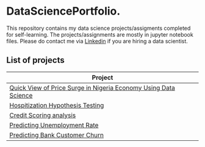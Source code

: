 # DataSciencePortfolio.

This repository contains my data science projects/assigments completed for self-learning. The projects/assignments are mostly in jupyter notebook files.
Please do contact me via [Linkedin](https://linkedin.com/in/omnia-elaeis) if you are hiring a data scientist.

## List of projects
|Project                                                                                                                                |
|---------------------------------------------------------------------------------------------------------------------------------------|
|[Quick View of Price Surge in Nigeria Economy Using Data Science](https://github.com/Omniaahmedm/DataSciencePortfolio/tree/main/Quick%20View%20of%20Price%20Surge%20in%20Nigeria%20Economy%20Using%20Data%20Science)|
|[Hospitization Hypothesis Testing](https://github.com/Omniaahmedm/DataSciencePortfolio./tree/main/Hospitization%20Hypothesis%20Testing)|
|[Credit Scoring analysis](https://github.com/Omniaahmedm/DataSciencePortfolio./tree/main/Credit%20Scoring%20analysis)|
|[Predicting Unemployment Rate](https://github.com/Omniaahmedm/DataSciencePortfolio./tree/main/Predicting%20Unemployment%20Rate) |
|[Predicting Bank Customer Churn]()|

